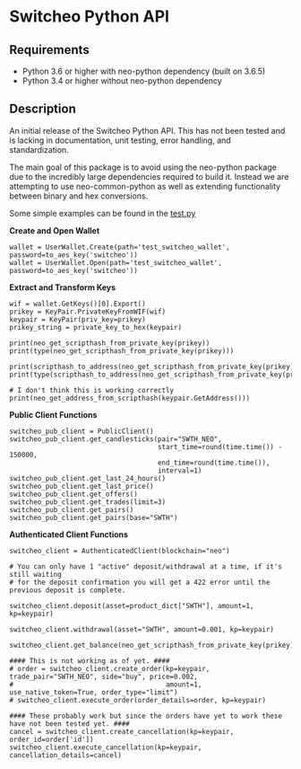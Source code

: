 # Switcheo Python API

## Requirements
- Python 3.6 or higher with neo-python dependency (built on 3.6.5)
- Python 3.4 or higher without neo-python dependency

## Description

An initial release of the Switcheo Python API.  This has not been tested and is lacking in documentation, unit testing, error handling, and standardization.

The main goal of this package is to avoid using the neo-python package due to the incredibly large dependencies required to build it.  Instead we are attempting to use neo-common-python as well as extending functionality between binary and hex conversions.

Some simple examples can be found in the [test.py](test.py)

**Create and Open Wallet**

    wallet = UserWallet.Create(path='test_switcheo_wallet', password=to_aes_key('switcheo'))
    wallet = UserWallet.Open(path='test_switcheo_wallet', password=to_aes_key('switcheo'))

**Extract and Transform Keys**

    wif = wallet.GetKeys()[0].Export()
    prikey = KeyPair.PrivateKeyFromWIF(wif)
    keypair = KeyPair(priv_key=prikey)
    prikey_string = private_key_to_hex(keypair)

    print(neo_get_scripthash_from_private_key(prikey))
    print(type(neo_get_scripthash_from_private_key(prikey)))

    print(scripthash_to_address(neo_get_scripthash_from_private_key(prikey).Data))
    print(type(scripthash_to_address(neo_get_scripthash_from_private_key(prikey).Data)))

    # I don't think this is working correctly
    print(neo_get_address_from_scripthash(keypair.GetAddress()))

**Public Client Functions**

    switcheo_pub_client = PublicClient()
    switcheo_pub_client.get_candlesticks(pair="SWTH_NEO",
                                         start_time=round(time.time()) - 150000,
                                         end_time=round(time.time()),
                                         interval=1)
    switcheo_pub_client.get_last_24_hours()
    switcheo_pub_client.get_last_price()
    switcheo_pub_client.get_offers()
    switcheo_pub_client.get_trades(limit=3)
    switcheo_pub_client.get_pairs()
    switcheo_pub_client.get_pairs(base="SWTH")

**Authenticated Client Functions**

    switcheo_client = AuthenticatedClient(blockchain="neo")

    # You can only have 1 "active" deposit/withdrawal at a time, if it's still waiting
    # for the deposit confirmation you will get a 422 error until the previous deposit is complete.

    switcheo_client.deposit(asset=product_dict["SWTH"], amount=1, kp=keypair)

    switcheo_client.withdrawal(asset="SWTH", amount=0.001, kp=keypair)

    switcheo_client.get_balance(neo_get_scripthash_from_private_key(prikey))

    #### This is not working as of yet. ####
    # order = switcheo_client.create_order(kp=keypair, trade_pair="SWTH_NEO", side="buy", price=0.002,
    #                                      amount=1, use_native_token=True, order_type="limit")
    # switcheo_client.execute_order(order_details=order, kp=keypair)

    #### These probably work but since the orders have yet to work these have not been tested yet. ####
    cancel = switcheo_client.create_cancellation(kp=keypair, order_id=order['id'])
    switcheo_client.execute_cancellation(kp=keypair, cancellation_details=cancel)
